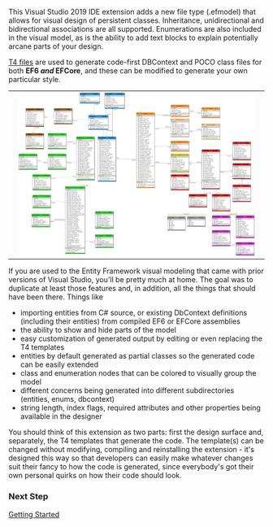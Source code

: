 <!--# Entity Framework Visual Designer

### Entity Framework visual design surface and code-first code generation for EF6, EFCore and beyond.
-->
This Visual Studio 2019 IDE extension adds a new file type (.efmodel) that allows for visual 
design of persistent classes. Inheritance, unidirectional and bidirectional associations are all 
supported. Enumerations are also included in the visual model, as is the ability to add text 
blocks to explain potentially arcane parts of your design. 

[T4 files](https://docs.microsoft.com/en-us/visualstudio/modeling/writing-a-t4-text-template?view=vs-2019) are used to generate code-first DBContext and POCO class files for both **EF6 _and_ EFCore**, 
and these can be modified to generate your own particular style.

<table width="100%"><tr><td align="center" width="100%">
<img src="images/Designer.jpg" width="95%"/>
</td></tr></table>

If you are used to the Entity Framework visual modeling that came with prior versions of 
Visual Studio, you'll be pretty much at home. The goal was to duplicate at least those features 
and, in addition, all the things that should have been there. Things like

*   importing entities from C# source, or existing DbContext definitions (including their entities) from compiled EF6 or EFCore assemblies
*   the ability to show and hide parts of the model
*   easy customization of generated output by editing or even replacing the T4 templates
*   entities by default generated as partial classes so the generated code can be easily extended
*   class and enumeration nodes that can be colored to visually group the model
*   different concerns being generated into different subdirectories (entities, enums, dbcontext)
*   string length, index flags, required attributes and other properties being available in the designer

You should think of this extension as two parts: first the design surface and, separately, the 
T4 templates that generate the code. The template(s) can be changed without modifying, compiling 
and reinstalling the extension - it's designed this way so that developers can easily make 
whatever changes suit their fancy to how the code is generated, since everybody's got their own 
personal quirks on how their code should look.

### Next Step 
[Getting Started](Getting-Started)
